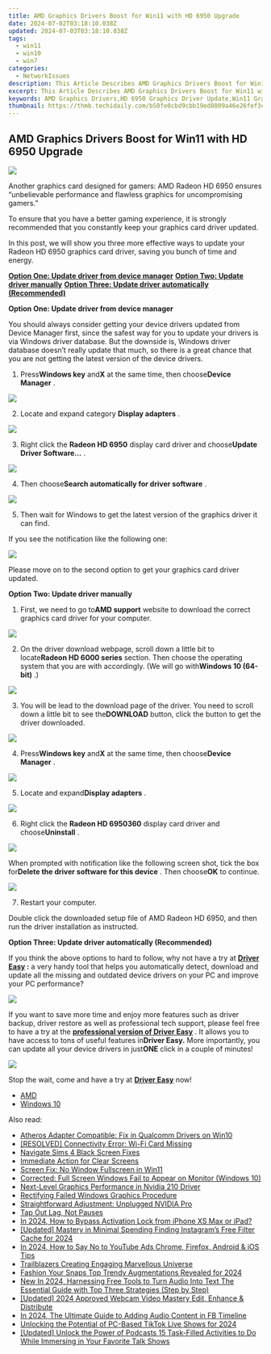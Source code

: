 ```yaml
---
title: AMD Graphics Drivers Boost for Win11 with HD 6950 Upgrade
date: 2024-07-02T03:18:10.038Z
updated: 2024-07-03T03:18:10.038Z
tags:
  - win11
  - win10
  - win7
categories:
  - NetworkIssues
description: This Article Describes AMD Graphics Drivers Boost for Win11 with HD 6950 Upgrade
excerpt: This Article Describes AMD Graphics Drivers Boost for Win11 with HD 6950 Upgrade
keywords: AMD Graphics Drivers,HD 6950 Graphics Driver Update,Win11 Graphics Booster Packages,Windows 11 Radeon HD Upgrade,GPU Performance Enhancement Win11,AMD Radeon Graphics Optimization for WIN11,HD 6950 Driver Boost for Windows 11 Users
thumbnail: https://thmb.techidaily.com/b50fe0cbd9cbb19ed8809a46e26fef3c1e35eecf8f5029c9276b28fff4f6f7be.jpg
---
```


## AMD Graphics Drivers Boost for Win11 with HD 6950 Upgrade

![](https://images.drivereasy.com/wp-content/uploads/2017/01/img_587c9381d5cd7.jpg)
  
 Another graphics card designed for gamers: AMD Radeon HD 6950 ensures “unbelievable performance and flawless graphics for uncompromising gamers.”
  
 To ensure that you have a better gaming experience, it is strongly recommended that you constantly keep your graphics card driver updated.
  
 In this post, we will show you three more effective ways to update your Radeon HD 6950 graphics card driver, saving you bunch of time and energy.  
  
[**Option One: Update driver from device manager**](#1)
[**Option Two: Update driver manually**](#2)
[**Option Three: Update driver automatically (Recommended)**](#3)
  
 **Option One: Update driver from device manager**
  
 You should always consider getting your device drivers updated from Device Manager first, since the safest way for you to update your drivers is via Windows driver database. But the downside is, Windows driver database doesn’t really update that much, so there is a great chance that you are not getting the latest version of the device drivers.
  
 1) Press**Windows key** and**X** at the same time, then choose**Device Manager** .
  
![](https://images.drivereasy.com/wp-content/uploads/2017/01/img_586b799d15ed0.png)

 2) Locate and expand category **Display adapters** .
  
![](https://images.drivereasy.com/wp-content/uploads/2016/12/img_58633888b815f.jpg)

 3) Right click the **Radeon HD 6950**  display card driver and choose**Update Driver Software…** .  
  
![](https://images.drivereasy.com/wp-content/uploads/2016/12/img_58633adf15869.jpg)
  
 4) Then choose**Search automatically for driver software** .
  
![](https://images.drivereasy.com/wp-content/uploads/2016/12/img_58633bb7037e2.jpg)
  
 5) Then wait for Windows to get the latest version of the graphics driver it can find.
  
 If you see the notification like the following one:  
  
![](https://images.drivereasy.com/wp-content/uploads/2016/12/img_58633c3acc5d9.png)
  
 Please move on to the second option to get your graphics card driver updated.
  
 **Option Two: Update driver manually**
  
 1) First, we need to go to**AMD support** website to download the correct graphics card driver for your computer.
  
![](https://images.drivereasy.com/wp-content/uploads/2017/01/img_587c97e46d334.jpg)
  
 2) On the driver download webpage, scroll down a little bit to locate**Radeon HD 6000 series** section. Then choose the operating system that you are with accordingly. (We will go with**Windows 10 (64-bit)** .)

![](https://images.drivereasy.com/wp-content/uploads/2017/01/img_587c9803865c0.png)

 3) You will be lead to the download page of the driver. You need to scroll down a little bit to see the**DOWNLOAD** button, click the button to get the driver downloaded.  
  
![](https://images.drivereasy.com/wp-content/uploads/2017/01/img_587c9870672e8.jpg)

 4) Press**Windows key** and**X** at the same time, then choose**Device Manager** .
  
![](https://images.drivereasy.com/wp-content/uploads/2016/12/img_58633847649da.png)

 5) Locate and expand**Display adapters** .
  
![](https://images.drivereasy.com/wp-content/uploads/2016/12/img_58633888b815f.jpg)
  
 6) Right click the **Radeon HD 6950360** display card driver and choose**Uninstall** .
  
![](https://images.drivereasy.com/wp-content/uploads/2016/12/img_58633ead50985.jpg)

 When prompted with notification like the following screen shot, tick the box for**Delete the driver software for this device** . Then choose**OK** to continue.
  
![](https://images.drivereasy.com/wp-content/uploads/2016/12/img_5860d243e91ce.png)

 7) Restart your computer.
  
 Double click the downloaded setup file of AMD Radeon HD 6950, and then run the driver installation as instructed.
  
 **Option Three: Update driver automatically (Recommended)**
  
 If you think the above options to hard to follow, why not have a try at **[Driver Easy](https://tools.techidaily.com/drivereasy/download/) :** a very handy tool that helps you automatically detect, download and update all the missing and outdated device drivers on your PC and improve your PC performance?
  
![](https://images.drivereasy.com/wp-content/uploads/2017/04/img_58e89e907fb3f.png)

 If you want to save more time and enjoy more features such as driver backup, driver restore as well as professional tech support, please feel free to have a try at the [**professional version of Driver Easy**](https://tools.techidaily.com/drivereasy/download/) . It allows you to have access to tons of useful features in**Driver Easy.** More importantly, you can update all your device drivers in just**ONE** click in a couple of minutes!
  
![](https://images.drivereasy.com/wp-content/uploads/2017/04/img_58e89f1fa616d.jpg)
  
 Stop the wait, come and have a try at [**Driver Easy**](https://tools.techidaily.com/drivereasy/download/) now!

* [AMD](https://tools.techidaily.com/drivereasy/download/)
* [Windows 10](https://tools.techidaily.com/drivereasy/download/)

<ins class="adsbygoogle"
     style="display:block"
     data-ad-format="autorelaxed"
     data-ad-client="ca-pub-7571918770474297"
     data-ad-slot="1223367746"></ins>



<ins class="adsbygoogle"
     style="display:block"
     data-ad-client="ca-pub-7571918770474297"
     data-ad-slot="8358498916"
     data-ad-format="auto"
     data-full-width-responsive="true"></ins>

<span class="atpl-alsoreadstyle">Also read:</span>
<div><ul>
<li><a href="https://network-issues.techidaily.com/atheros-adapter-compatible-fix-in-qualcomm-drivers-on-win10/"><u>Atheros Adapter Compatible: Fix in Qualcomm Drivers on Win10</u></a></li>
<li><a href="https://network-issues.techidaily.com/resolved-connectivity-error-wi-fi-card-missing/"><u>[RESOLVED] Connectivity Error: Wi-Fi Card Missing</u></a></li>
<li><a href="https://network-issues.techidaily.com/navigate-sims-4-black-screen-fixes/"><u>Navigate Sims 4 Black Screen Fixes</u></a></li>
<li><a href="https://network-issues.techidaily.com/immediate-action-for-clear-screens/"><u>Immediate Action for Clear Screens</u></a></li>
<li><a href="https://network-issues.techidaily.com/screen-fix-no-window-fullscreen-in-win11/"><u>Screen Fix: No Window Fullscreen in Win11</u></a></li>
<li><a href="https://network-issues.techidaily.com/corrected-full-screen-windows-fail-to-appear-on-monitor-windows-10/"><u>Corrected: Full Screen Windows Fail to Appear on Monitor (Windows 10)</u></a></li>
<li><a href="https://network-issues.techidaily.com/next-level-graphics-performance-in-nvidia-210-driver/"><u>Next-Level Graphics Performance in Nvidia 210 Driver</u></a></li>
<li><a href="https://network-issues.techidaily.com/rectifying-failed-windows-graphics-procedure/"><u>Rectifying Failed Windows Graphics Procedure</u></a></li>
<li><a href="https://network-issues.techidaily.com/straightforward-adjustment-unplugged-nvidia-pro/"><u>Straightforward Adjustment: Unplugged NVIDIA Pro</u></a></li>
<li><a href="https://network-issues.techidaily.com/tap-out-lag-not-pauses/"><u>Tap Out Lag, Not Pauses</u></a></li>
<li><a href="https://activate-lock.techidaily.com/in-2024-how-to-bypass-activation-lock-from-iphone-xs-max-or-ipad-by-drfone-ios/"><u>In 2024, How to Bypass Activation Lock from iPhone XS Max or iPad?</u></a></li>
<li><a href="https://instagram-clips.techidaily.com/updated-mastery-in-minimal-spending-finding-instagrams-free-filter-cache-for-2024/"><u>[Updated] Mastery in Minimal Spending  Finding Instagram’s Free Filter Cache for 2024</u></a></li>
<li><a href="https://youtube-docs.techidaily.com/24-how-to-say-no-to-youtube-ads-chrome-firefox-android-and-ios-tips/"><u>In 2024, How to Say No to YouTube Ads  Chrome, Firefox, Android & iOS Tips</u></a></li>
<li><a href="https://youtube-videos.techidaily.com/trailblazers-creating-engaging-marvellous-universe/"><u>Trailblazers Creating Engaging Marvellous Universe</u></a></li>
<li><a href="https://snapchat-videos.techidaily.com/fashion-your-snaps-top-trendy-augmentations-revealed-for-2024/"><u>Fashion Your Snaps  Top Trendy Augmentations Revealed for 2024</u></a></li>
<li><a href="https://sound-tweaking.techidaily.com/new-in-2024-harnessing-free-tools-to-turn-audio-into-text-the-essential-guide-with-top-three-strategies-step-by-step/"><u>New In 2024, Harnessing Free Tools to Turn Audio Into Text The Essential Guide with Top Three Strategies (Step by Step)</u></a></li>
<li><a href="https://screen-mirroring-recording.techidaily.com/updated-2024-approved-webcam-video-mastery-edit-enhance-and-distribute/"><u>[Updated] 2024 Approved  Webcam Video Mastery  Edit, Enhance & Distribute</u></a></li>
<li><a href="https://facebook-video-content.techidaily.com/in-2024-the-ultimate-guide-to-adding-audio-content-in-fb-timeline/"><u>In 2024, The Ultimate Guide to Adding Audio Content in FB Timeline</u></a></li>
<li><a href="https://tiktok-clips.techidaily.com/unlocking-the-potential-of-pc-based-tiktok-live-shows-for-2024/"><u>Unlocking the Potential of PC-Based TikTok Live Shows for 2024</u></a></li>
<li><a href="https://some-approaches.techidaily.com/updated-unlock-the-power-of-podcasts-15-task-filled-activities-to-do-while-immersing-in-your-favorite-talk-shows/"><u>[Updated] Unlock the Power of Podcasts  15 Task-Filled Activities to Do While Immersing in Your Favorite Talk Shows</u></a></li>
</ul></div>
